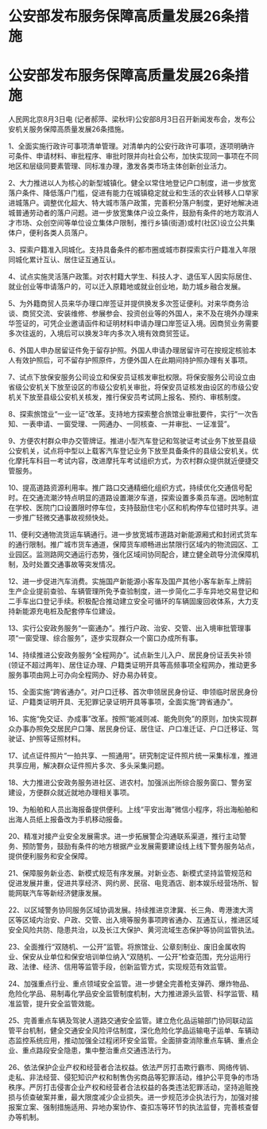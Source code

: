 # 公安部发布服务保障高质量发展26条措施

# 公安部发布服务保障高质量发展26条措施

人民网北京8月3日电 (记者郝萍、梁秋坪)公安部8月3日召开新闻发布会，发布公安机关服务保障高质量发展26条措施。

1、全面实施行政许可事项清单管理。对清单内的公安行政许可事项，逐项明确许可条件、申请材料、审批程序、审批时限并向社会公布，加快实现同一事项在不同地区和层级同要素管理、同标准办理，激发各类市场主体创新创业活力。

2、大力推进以人为核心的新型城镇化。健全以常住地登记户口制度，进一步放宽落户条件、降低落户门槛，促进有能力在城镇稳定就业和生活的农业转移人口举家进城落户。调整优化超大、特大城市落户政策，完善积分落户制度，更好地解决进城普通劳动者的落户问题。进一步放宽集体户设立条件，鼓励有条件的地方取消人才市场、众创空间等单位设立集体户限制，推行乡镇(街道)或村(社区)设立公共集体户，便利各类人员落户。

3、探索户籍准入同城化。支持具备条件的都市圈或城市群探索实行户籍准入年限同城化累计互认、居住证互通互认。

4、试点实施灵活落户政策。对农村籍大学生、科技人才、退伍军人因实际居住、就业创业等申请落户的，可以迁入原籍地或就业创业地，助力城乡融合发展。

5、为外籍商贸人员来华办理口岸签证并提供换发多次签证便利。对来华商务洽谈、商贸交流、安装维修、参展参会、投资创业等的外国人，来不及在境外办理来华签证的，可凭企业邀请函件和证明材料申请办理口岸签证入境。因商贸业务需要多次往返的，入境后可以换发3年内多次入境有效商贸签证。

6、外国人申办居留证件免于留存护照。外国人申请办理居留许可在按规定核验本人有效护照后，可不留存护照原件，方便外国人在此期间持护照办理有关事项。

7、试点下放保安服务公司设立和保安员证核发审批权限。将保安服务公司设立由省级公安机关下放至设区的市级公安机关审批，将保安员证核发由设区的市级公安机关下放至县级公安机关核发，推行保安员考试网上报名、预约、审核制度。

8、探索旅馆业“一业一证”改革。支持地方探索整合旅馆业审批要件，实行“一次告知、一表申请、一窗受理、一网通办、一同核查、一并审批、一证准营”。

9、方便农村群众申办交管牌证。推进小型汽车登记和驾驶证考试业务下放至县级公安机关，试点将中型以上载客汽车登记业务下放至具备条件的县级公安机关。优化摩托车科目一考试内容，改进摩托车考试组织方式，为农村群众提供就近便捷交管服务。

10、提高道路资源利用率。推广路口交通精细化组织方式，持续优化交通信号配时。在交通流潮汐特点明显的道路设置潮汐车道，探索设置多乘员车道。因地制宜在学校、医院门口设置限时停车位，支持鼓励住宅小区和机构停车位错时共享。进一步推广轻微交通事故视频快处。

11、便利交通物流货运车辆通行。进一步放宽城市道路对新能源厢式和封闭式货车的通行限制。推广城市货车通道，保障货车顺畅进出禁限行区域内的物流园区、工业园区。监测路网交通运行态势，强化区域间协同配合，建立健全疏导分流保障机制，及时处置交通事故等突发情况。

12、进一步促进汽车消费。实施国产新能源小客车及国产其他小客车新车上牌前生产企业提前查验、车辆管理所免予查验制度，进一步简化二手车异地交易登记和二手车出口登记手续。积极配合推动建立安全可循环的车辆固废回收体系，大力支持新能源充电桩及配套停车位建设。

13、实行公安政务服务“一窗通办”。推行户政、治安、交管、出入境审批管理事项“一窗受理、综合服务”，逐步实现群众一个窗口办成所有事。

14、持续推进公安政务服务“全程网办”。试点新生儿入户、居民身份证丢失补领(领证不超过两年)、居住证办理、户籍类证明开具等高频事项全程网办，推动更多服务事项由网上可办向全程网办、好办易办转变。

15、全面实施“跨省通办”。对户口迁移、首次申领居民身份证、申领临时居民身份证、户籍类证明开具、无犯罪记录证明开具等事项，全面实施“跨省通办”。

16、实施“免交证、办成事”改革。按照“能减则减、能免则免”的原则，加快实现群众办事办照免交居民户口簿、居民身份证、居住证、户口准迁证、户口迁移证、驾驶证、护照等证照材料。

17、试点证件照片“一拍共享、一照通用”。研究制定证件照片统一采集标准，推进共享应用，解决群众证件照片多次、多头采集问题。

18、大力推进公安政务服务进社区、进农村。加强派出所综合服务窗口、警务室建设，方便群众就近就地办理相关事项。

19、为船舶和人员出海报备提供便利。上线“平安出海”微信小程序，将出海船舶和出海人员纸上报备改为手机移动报备。

20、精准对接产业安全发展需求。进一步拓展警企沟通联系渠道，推行主动警务、预防警务，鼓励有条件的地方根据产业发展需要建设线上线下警务服务站点，提供便利服务和安全保障。

21、保障服务新业态、新模式规范有序发展。对新业态、新模式坚持监管规范和促进发展并重，促进共享经济、网约房、民宿、电竞酒店、剧本娱乐经营场所、智能网联汽车等新经济健康发展。

22、以区域警务协同服务区域协调发展。持续推进京津冀、长三角、粤港澳大湾区等区域内治安、户政、交管、出入境等服务事项跨省通办、互通互认，推进区域安全风险共防、隐患共治，以及长江大保护、黄河流域生态保护等协同监管执法。

23、全面推行“双随机、一公开”监管。将旅馆业、公章刻制业、废旧金属收购业、保安从业单位和保安培训单位纳入“双随机、一公开”检查范围，充分运用行政、法律、经济、信用等监管手段，创新监管方式，实现规范有效监管。

24、加强重点行业、重点领域安全监管。进一步健全完善枪支弹药、爆炸物品、危险化学品、易制毒化学品安全监管制度机制，大力推进源头监管、科学监管、精准监管，提升安全监管效能。

25、完善重点车辆及驾驶人道路交通安全监管。建立危化品运输部门协同联动监管平台机制，健全交通安全风险评估制度，深化危险化学品运输电子运单、车辆动态监控系统应用，推动加强全过程闭环安全监管。全面排查消除重点车辆、重点企业、重点路段安全隐患，集中整治重点交通违法行为。

26、依法保护企业产权和经营者合法权益。依法严厉打击欺行霸市、网络传销、走私、非法经营、侵犯知识产权和制售伪劣商品等犯罪活动，维护公平竞争的市场秩序。严厉打击侵害企业产权和经营者合法权益的各类违法犯罪活动，坚持追赃挽损与侦查破案并重，最大限度减少企业损失。进一步规范涉企执法行为，加强对接报案立案、强制措施适用、异地办案协作、查扣冻等环节的执法监督，完善核查督办等机制。

